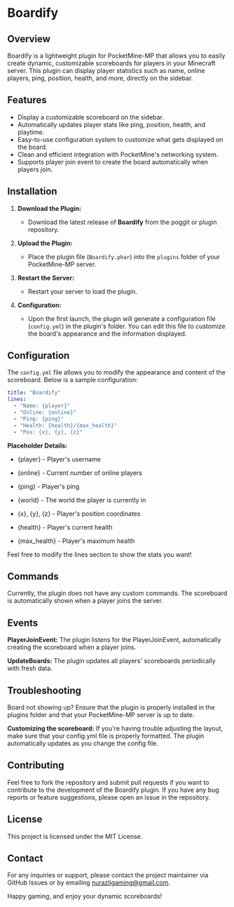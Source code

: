 # Boardify

## Overview

Boardify is a lightweight plugin for PocketMine-MP that allows you to easily create dynamic, customizable scoreboards for players in your Minecraft server. This plugin can display player statistics such as name, online players, ping, position, health, and more, directly on the sidebar.

## Features

- Display a customizable scoreboard on the sidebar.
- Automatically updates player stats like ping, position, health, and playtime.
- Easy-to-use configuration system to customize what gets displayed on the board.
- Clean and efficient integration with PocketMine's networking system.
- Supports player join event to create the board automatically when players join.

## Installation

1. **Download the Plugin:**
   - Download the latest release of **Boardify** from the poggit or plugin repository.
   
2. **Upload the Plugin:**
   - Place the plugin file (`Boardify.phar`) into the `plugins` folder of your PocketMine-MP server.

3. **Restart the Server:**
   - Restart your server to load the plugin.

4. **Configuration:**
   - Upon the first launch, the plugin will generate a configuration file (`config.yml`) in the plugin's folder. You can edit this file to customize the board's appearance and the information displayed.

## Configuration

The `config.yml` file allows you to modify the appearance and content of the scoreboard. Below is a sample configuration:

```yaml
title: "Boardify"
lines:
  - "Name: {player}"
  - "Online: {online}"
  - "Ping: {ping}"
  - "Health: {health}/{max_health}"
  - "Pos: {x}, {y}, {z}"
```
**Placeholder Details:**

* {player} - Player's username

* {online} - Current number of online players

* {ping} - Player's ping

* {world} - The world the player is currently in

* {x}, {y}, {z} - Player's position coordinates

* {health} - Player's current health

* {max_health} - Player's maximum health

Feel free to modify the lines section to show the stats you want!

## Commands

Currently, the plugin does not have any custom commands. The scoreboard is automatically shown when a player joins the server.

## Events

**PlayerJoinEvent:** The plugin listens for the PlayerJoinEvent, automatically creating the scoreboard when a player joins.

**UpdateBoards:** The plugin updates all players' scoreboards periodically with fresh data.


## Troubleshooting

Board not showing up? Ensure that the plugin is properly installed in the plugins folder and that your PocketMine-MP server is up to date.

**Customizing the scoreboard:** If you're having trouble adjusting the layout, make sure that your config.yml file is properly formatted. The plugin automatically updates as you change the config file.


## Contributing

Feel free to fork the repository and submit pull requests if you want to contribute to the development of the Boardify plugin. If you have any bug reports or feature suggestions, please open an issue in the repository.

## License

This project is licensed under the MIT License.

## Contact

For any inquiries or support, please contact the project maintainer via GitHub Issues or by emailing nurazligaming@gmail.com.

Happy gaming, and enjoy your dynamic scoreboards!
